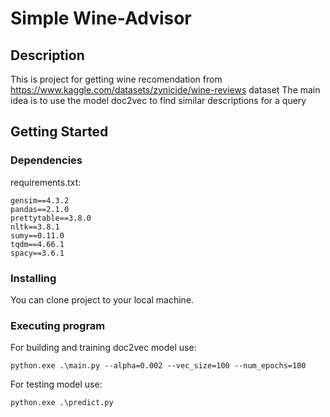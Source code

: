 # Simple Wine-Advisor

## Description

This is project for getting wine recomendation from https://www.kaggle.com/datasets/zynicide/wine-reviews dataset
The main idea is to use the model doc2vec to find similar descriptions for a query

## Getting Started

### Dependencies
requirements.txt:
```
gensim==4.3.2
pandas==2.1.0
prettytable==3.8.0
nltk==3.8.1
sumy==0.11.0
tqdm==4.66.1
spacy==3.6.1
```

### Installing

You can clone project to your local machine.

### Executing program

For building and training doc2vec model use:
```
python.exe .\main.py --alpha=0.002 --vec_size=100 --num_epochs=100
```
For testing model use:
```
python.exe .\predict.py
```
